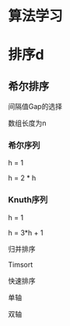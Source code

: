 # 算法学习

# 排序d

## 希尔排序

间隔值Gap的选择

数组长度为n

### 希尔序列

h = 1

h = 2 * h



### Knuth序列

h = 1

h = 3*h + 1





归并排序

Timsort







快速排序

单轴



双轴